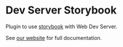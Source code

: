 # Dev Server Storybook

Plugin to use [storybook](https://github.com/storybookjs/storybook) with Web Dev Server.

See [our website](https://modern-web.dev/docs/dev-server/plugins/storybook/) for full documentation.
